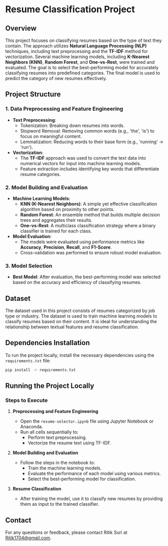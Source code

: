 # Resume Classification Project

## Overview
This project focuses on classifying resumes based on the type of text they contain. The approach utilizes **Natural Language Processing (NLP)** techniques, including text preprocessing and the **TF-IDF** method for vectorization. Several machine learning models, including **K-Nearest Neighbors (KNN)**, **Random Forest**, and **One-vs-Rest**, were trained and evaluated. The goal is to select the best-performing model for accurately classifying resumes into predefined categories. The final model is used to predict the category of new resumes effectively.

## Project Structure

### 1. Data Preprocessing and Feature Engineering
- **Text Preprocessing**:
  - Tokenization: Breaking down resumes into words.
  - Stopword Removal: Removing common words (e.g., 'the', 'is') to focus on meaningful content.
  - Lemmatization: Reducing words to their base form (e.g., 'running' → 'run').
- **Vectorization**:
  - The **TF-IDF** approach was used to convert the text data into numerical vectors for input into machine learning models.
  - Feature extraction includes identifying key words that differentiate resume categories.

### 2. Model Building and Evaluation
- **Machine Learning Models**:
  - **KNN (K-Nearest Neighbors)**: A simple yet effective classification algorithm based on proximity to other points.
  - **Random Forest**: An ensemble method that builds multiple decision trees and aggregates their results.
  - **One-vs-Rest**: A multiclass classification strategy where a binary classifier is trained for each class.
- **Model Evaluation**:
  - The models were evaluated using performance metrics like **Accuracy**, **Precision**, **Recall**, and **F1-Score**.
  - Cross-validation was performed to ensure robust model evaluation.

### 3. Model Selection
- **Best Model**: After evaluation, the best-performing model was selected based on the accuracy and efficiency of classifying resumes.

## Dataset
The dataset used in this project consists of resumes categorized by job type or industry. The dataset is used to train machine learning models to classify resumes based on their content. It is ideal for understanding the relationship between textual features and resume classification.

## Dependencies Installation
To run the project locally, install the necessary dependencies using the `requirements.txt` file:

```bash
pip install -r requirements.txt
```
## Running the Project Locally

### Steps to Execute

1. **Preprocessing and Feature Engineering**
   - Open the `resume-selector.ipynb` file using Jupyter Notebook or Anaconda.
   - Run all cells sequentially to:
     - Perform text preprocessing.
     - Vectorize the resume text using TF-IDF.

2. **Model Building and Evaluation**
   - Follow the steps in the notebook to:
     - Train the machine learning models.
     - Evaluate the performance of each model using various metrics.
     - Select the best-performing model for classification.

3. **Resume Classification**
   - After training the model, use it to classify new resumes by providing them as input to the trained classifier.

## Contact

For any questions or feedback, please contact Ritik Suri at [Ritik1704@gmail.com](mailto:Ritik1704@gmail.com).
